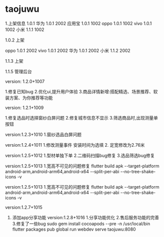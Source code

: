 <!--
 * @Description: //TODO
 * @Author: iamsmiling
 * @Date: 2020-08-03 10:46:13
 * @LastEditTime: 2021-02-24 11:57:13
-->
# taojuwu

1.上架信息
1.0.1
华为 1.0.1 2002
应用宝 1.0.1 1002
oppo 1.0.1 1002
vivo 1.0.1 1002
小米 1.1.1 1002


1.0.2 上架

oppo 1.0.1 2002
vivo 1.0.1 2002
华为 1.0.1 2002
小米 1.1.2 2002

1.1.3 上架


1.1.5 管理后台


version: 1.2.0+1007


1.修复已知bug
2.优化ui,提升用户体验
3.商品详情新增:搭配精选、场景推荐、软装方案、为你推荐等功能


version: 1.2.1+1009

1.修复选品时选择窗纱白屏问题
2.修复城市信息不显示
3.筛选商品时,出现测量单按钮

version:1.2.3+1010
1.窗纱选品白屏问题

version:1.2.4+1011
1.修改测量事件 安装时间为选填
2. 定宽修改为2.76米

version:1.2.5+1012
1.型材单独下单 
2.二维码扫描bug修复
3.选品筛选bug修复


version:1.2.5+1013
1.宽高不可见的问题修复
flutter build apk --target-platform android-arm,android-arm64,android-x64 --split-per-abi --no-tree-shake-icons -v


version:1.2.5+1013
1.宽高不可见的问题修复
flutter build apk --target-platform android-arm,android-arm64,android-x64 --split-per-abi --no-tree-shake-icons -v


version:1.2.7+1015
1. 添加app分享功能
version:1.2.8+1016
1.分享功能优化
2.售后服务功能的完善
3.修复了一些bug
sudo gem install cocoapods --pre -n /usr/local/bin
flutter packages pub global run webdev serve taojuwu:8080
